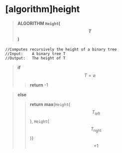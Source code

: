 # [algorithm]height

> #### ALGORITHM `Height`($$T$$)
```
//Computes recursively the height of a binary tree
//Input:    A binary tree T
//Output:   The height of T
```
> **if** $$T=\varnothing$$
>> **return** -1

> **else**
>> **return** **max**{`Height`($$T_\text{left}$$), `Height`($$T_\text{right}$$)}$$+1$$
